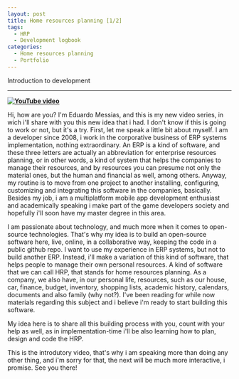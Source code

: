 ```yaml
---
layout: post
title: Home resources planning [1/2]
tags:
  - HRP
  - Development logbook
categories:
  - Home resources planning
  - Portfolio
---
```


Introduction to development

---

**[![YouTube video](https://img.youtube.com/vi/ZX9fd20KlyY/0.jpg)](https://www.youtube.com/watch?v=ZX9fd20KlyY)**

Hi, how are you? I'm Eduardo Messias, and this is my new video series, in wich i'll share with you this new idea that i had. I don't know if this is going to work or not, but it's a try. First, let me speak a little bit about myself. I am a developer since 2008, i work in the corporative business of ERP systems implementation, nothing extraordinary. An ERP is a kind of software, and these three letters are actually an abbreviation for enterprise resources planning, or in other words, a kind of system that helps the companies to manage their resources, and by resources you can presume not only the material ones, but the human and financial as well, among others. Anyway, my routine is to move from one project to another installing, configuring, customizing and integrating this software in the companies, basically. Besides my job, i am a multiplatform mobile app development enthusiast and academically speaking i make part of the game developers society and hopefully i'll soon have my master degree in this area. 

I am passionate about technology, and much more when it comes to open-source technologies. That's why my idea is to build an open-source software here, live, online, in a collaborative way, keeping the code in a public github repo. I want to use my experience in ERP systems, but not to build another ERP.  Instead, i'll make a variation of this kind of software, that helps people to manage their own personal resources. A kind of software that we can call HRP, that stands for home resources planning. As a company, we also have, in our personal life, resources, such as our house, car, finance, budget, inventory, shopping lists, academic history, calendars, documents and also family (why not?). I've been reading for while now materials regarding this subject and i believe i'm ready to start building this software. 

My idea here is to share all this building process with you, count with your help as well, as in implementation-time i'll be also learning how to plan, design and code the HRP. 

This is the introdutory video, that's why i am speaking more than doing any other thing, and i'm sorry for that, the next will be much more interactive, i promise. See you there! 
